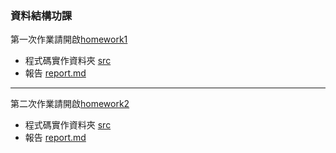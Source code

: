 ### 資料結構功課
  第一次作業請開啟[homework1](https://github.com/NaughtyJade/Homework/tree/main/homework1)
  - 程式碼實作資料夾  [src](https://github.com/NaughtyJade/Homework/tree/main/homework1/src)
  - 報告             [report.md](https://github.com/NaughtyJade/Homework/blob/main/homework1/report.md)
---
  第二次作業請開啟[homework2](https://github.com/NaughtyJade/Homework/tree/main/homework1)
  - 程式碼實作資料夾  [src](https://github.com/NaughtyJade/Homework/tree/main/homework1/src)
  - 報告             [report.md](https://github.com/NaughtyJade/Homework/blob/main/homework1/report.md)
